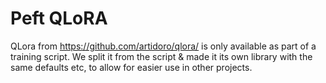 # Peft QLoRA

QLora from https://github.com/artidoro/qlora/ is only available as part of a training script.
We split it from the script & made it its own library with the same defaults etc, 
to allow for easier use in other projects.
